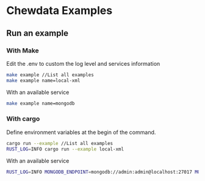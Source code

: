 # Chewdata Examples

## Run an example

### With Make

Edit the .env to custom the log level and services information

```Bash
make example //List all examples
make example name=local-xml
```

With an available service

```Bash
make example name=mongodb
```

### With cargo

Define environment variables at the begin of the command.

```Bash
cargo run --example //List all examples
RUST_LOG=INFO cargo run --example local-xml
```

With an available service

```Bash
RUST_LOG=INFO MONGODB_ENDPOINT=mongodb://admin:admin@localhost:27017 MONGODB_USERNAME=admin MONGODB_PASSWORD=admin cargo run --example mongodb
```

